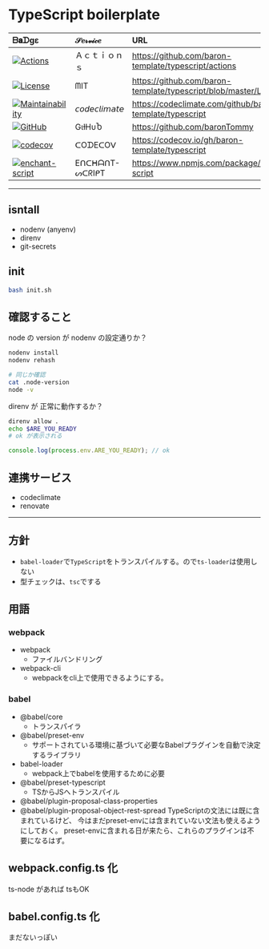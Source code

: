 # TypeScript boilerplate

|  ᗷ𝐚ᗪgε | 𝒮𝑒𝓇𝓋𝒾𝒸𝑒 |URL|
|:--------|:------|:------|
|[![Actions](https://github.com/baron-template/typescript/workflows/Node%20CI/badge.svg)](https://github.com/baron-template/typescript/actions?workflow=Node+CI)|Ａｃｔｉｏｎｓ|https://github.com/baron-template/typescript/actions|
|[![License](https://img.shields.io/github/license/baron-template/typescript?style=for-the-badge&logo=appveyor)](https://github.com/baron-template/typescript/blob/master/LICENSE)|ᗰIT|https://github.com/baron-template/typescript/blob/master/LICENSE|
|[![Maintainability](https://api.codeclimate.com/v1/badges/e287e6b01ca920710fbb/maintainability)](https://codeclimate.com/github/baron-template/typescript/maintainability)|𝘤𝘰𝘥𝘦𝘤𝘭𝘪𝘮𝘢𝘵𝘦|https://codeclimate.com/github/baron-template/typescript|
|[![GitHub](https://img.shields.io/badge/(%E3%81%A3%E2%97%94%E2%97%A1%E2%97%94)%E3%81%A3%20%E2%99%A5%20GitHub%20%E2%99%A5-%F0%9F%8D%BA%F0%9F%8D%BA%F0%9F%8D%BA-brightgreen?style=for-the-badge&logo=appveyor)](https://github.com/baronTommy)|GιƚHυႦ|https://github.com/baronTommy|
|[![codecov](https://codecov.io/gh/baron-template/typescript/branch/master/graph/badge.svg)](https://codecov.io/gh/baron-template/typescript)|ᑕOᗪEᑕOᐯ|https://codecov.io/gh/baron-template/typescript|
|[![enchant-script](https://nodei.co/npm/enchant-script.png)](https://www.npmjs.com/package/enchant-script)|EᑎᑕᕼᗩᑎT-ᔕᑕᖇIᑭT|https://www.npmjs.com/package/enchant-script|

---

## isntall
- nodenv (anyenv)
- direnv
- git-secrets

## init
```bash
bash init.sh
```

## 確認すること

node の version が nodenv の設定通りか？
```bash
nodenv install
nodenv rehash

# 同じか確認
cat .node-version
node -v
```

direnv が 正常に動作するか？
```bash
direnv allow .
echo $ARE_YOU_READY
# ok が表示される
```

```ts
console.log(process.env.ARE_YOU_READY); // ok
```

## 連携サービス
- codeclimate
- renovate

---

## 方針
- `babel-loader`で`TypeScript`をトランスパイルする。ので`ts-loader`は使用しない
- 型チェックは、`tsc`でする

## 用語

### webpack
- webpack
    - ファイルバンドリング
- webpack-cli
    - webpackをcli上で使用できるようにする。

### babel
- @babel/core
    - トランスパイラ
- @babel/preset-env
    - サポートされている環境に基づいて必要なBabelプラグインを自動で決定するライブラリ
- babel-loader
    - webpack上でbabelを使用するために必要
- @babel/preset-typescript
    - TSからJSへトランスパイル
- @babel/plugin-proposal-class-properties
- @babel/plugin-proposal-object-rest-spread
TypeScriptの文法には既に含まれているけど、
今はまだpreset-envには含まれていない文法も使えるようにしておく。
preset-envに含まれる日が来たら、これらのプラグインは不要になるはず。

## webpack.config.ts 化
ts-node があれば tsもOK

## babel.config.ts 化
まだないっぽい
